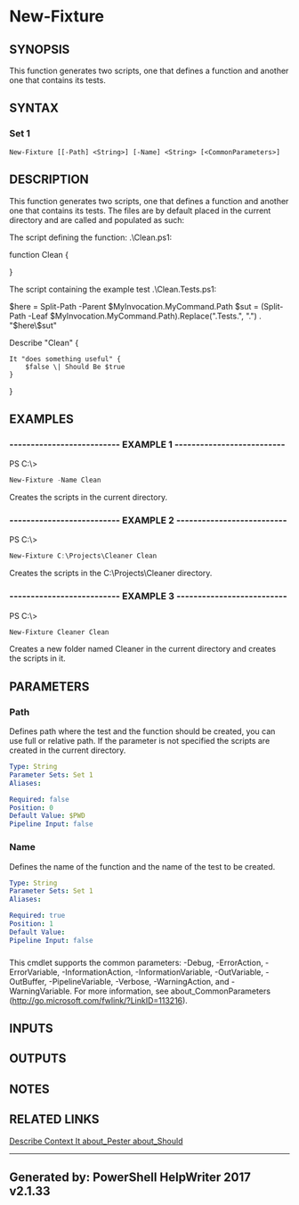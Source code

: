 ﻿# New-Fixture

## SYNOPSIS
This function generates two scripts, one that defines a function
and another one that contains its tests.

## SYNTAX

### Set 1
```
New-Fixture [[-Path] <String>] [-Name] <String> [<CommonParameters>]
```

## DESCRIPTION
This function generates two scripts, one that defines a function
and another one that contains its tests. The files are by default
placed in the current directory and are called and populated as such:

The script defining the function: .\\Clean.ps1:

function Clean {

}

The script containing the example test .\\Clean.Tests.ps1:

$here = Split-Path -Parent $MyInvocation.MyCommand.Path
$sut = (Split-Path -Leaf $MyInvocation.MyCommand.Path).Replace(".Tests.", ".")
. "$here\\$sut"

Describe "Clean" {

    It "does something useful" {
        $false \| Should Be $true
    }
}

## EXAMPLES

### -------------------------- EXAMPLE 1 --------------------------
PS C:\\\>
```powershell
New-Fixture -Name Clean
```

Creates the scripts in the current directory.

### -------------------------- EXAMPLE 2 --------------------------
PS C:\\\>
```powershell
New-Fixture C:\Projects\Cleaner Clean
```

Creates the scripts in the C:\\Projects\\Cleaner directory.

### -------------------------- EXAMPLE 3 --------------------------
PS C:\\\>
```powershell
New-Fixture Cleaner Clean
```

Creates a new folder named Cleaner in the current directory and creates the scripts in it.

## PARAMETERS

### Path
Defines path where the test and the function should be created, you can use full or relative path.
If the parameter is not specified the scripts are created in the current directory.

```yaml
Type: String
Parameter Sets: Set 1
Aliases: 

Required: false
Position: 0
Default Value: $PWD
Pipeline Input: false
```

### Name
Defines the name of the function and the name of the test to be created.

```yaml
Type: String
Parameter Sets: Set 1
Aliases: 

Required: true
Position: 1
Default Value: 
Pipeline Input: false
```

### <CommonParameters>
This cmdlet supports the common parameters: -Debug, -ErrorAction, -ErrorVariable, -InformationAction, -InformationVariable, -OutVariable, -OutBuffer, -PipelineVariable, -Verbose, -WarningAction, and -WarningVariable. For more information, see about_CommonParameters (http://go.microsoft.com/fwlink/?LinkID=113216).

## INPUTS

## OUTPUTS

## NOTES

## RELATED LINKS

[Describe
Context
It
about_Pester
about_Should]()

---
Generated by: PowerShell HelpWriter 2017 v2.1.33
---
